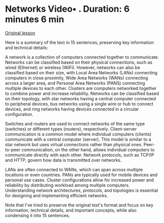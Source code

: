 # Networks Video• . Duration: 6 minutes 6 min

[Original lesson](https://www.coursera.org/learn/uol-how-computers-work/lecture/XqGIU/networks)

Here is a summary of the text in 15 sentences, preserving key information and technical details:

A network is a collection of computers connected together to communicate. Networks can be classified based on their physical connections, such as wired (Ethernet) or wireless (WiFi). However, networks can also be classified based on their size, with Local Area Networks (LANs) connecting computers in close proximity, Wide Area Networks (WANs) connecting across a larger area, and Personal Area Networks (PANS) connecting multiple devices to each other. Clusters are computers networked together to combine power and increase reliability. Networks can be classified based on their topology, with star networks having a central computer connected to peripheral devices, bus networks using a single wire or hub to connect devices, and ring networks having devices connected in a circular configuration.

Switches and routers are used to connect networks of the same type (switches) or different types (routers), respectively. Client-server communication is a common model where individual computers (clients) communicate with a central computer (server). This model is similar to a star network but uses virtual connections rather than physical ones. Peer-to-peer communication, on the other hand, allows individual computers to communicate directly with each other. Network protocols, such as TCP/IP and HTTP, govern how data is transmitted over networks.

LANs are often connected to WANs, which can span across multiple locations or even countries. PANs are typically used for mobile devices and personal use cases. Cluster configurations allow for increased power and reliability by distributing workload among multiple computers. Understanding network architectures, protocols, and topologies is essential for designing and implementing efficient networks.

Note that I've tried to preserve the original text's format and focus on key information, technical details, and important concepts, while also condensing it into 15 sentences.

